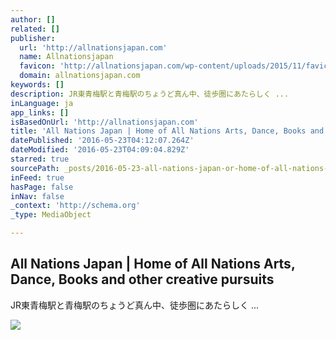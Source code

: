 ```yaml
---
author: []
related: []
publisher:
  url: 'http://allnationsjapan.com'
  name: Allnationsjapan
  favicon: 'http://allnationsjapan.com/wp-content/uploads/2015/11/favicon.png'
  domain: allnationsjapan.com
keywords: []
description: JR東青梅駅と青梅駅のちょうど真ん中、徒歩圏にあたらしく ...
inLanguage: ja
app_links: []
isBasedOnUrl: 'http://allnationsjapan.com'
title: 'All Nations Japan | Home of All Nations Arts, Dance, Books and other creative pursuits'
datePublished: '2016-05-23T04:12:07.264Z'
dateModified: '2016-05-23T04:09:04.829Z'
starred: true
sourcePath: _posts/2016-05-23-all-nations-japan-or-home-of-all-nations-arts-dance-books-a.md
inFeed: true
hasPage: false
inNav: false
_context: 'http://schema.org'
_type: MediaObject

---
```

<article style=""><h1>All Nations Japan | Home of All Nations Arts, Dance, Books and other creative pursuits</h1><p>JR東青梅駅と青梅駅のちょうど真ん中、徒歩圏にあたらしく ...</p><img src="http://allnationsjapan.com/wp-content/uploads/2015/12/throughwindow01.jpg" /></article>